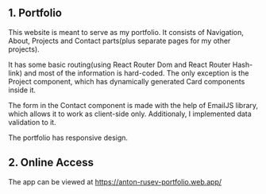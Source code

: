 ## 1. Portfolio

This website is meant to serve as my portfolio. It consists of Navigation, About, Projects and Contact parts(plus separate pages for my other projects). 

It has some basic routing(using React Router Dom and React Router Hash-link) and most of the information is hard-coded. The only exception is the Project component, which has dynamically generated Card components inside it. 

The form in the Contact component is made with the help of EmailJS library, which allows it to work as client-side only. Additionaly, I implemented data validation to it.

The portfolio has responsive design.

## 2. Online Access 

The app can be viewed at https://anton-rusev-portfolio.web.app/
